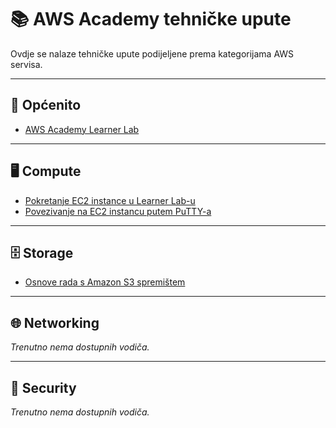 # 📚 AWS Academy tehničke upute

Ovdje se nalaze tehničke upute podijeljene prema kategorijama AWS servisa.

---
## 📘 Općenito

- [AWS Academy Learner Lab](opcenito/learner-lab-uputa.md)


---

## 🖥️ Compute

- [Pokretanje EC2 instance u Learner Lab-u](compute/ec2-postavljanje-studentski-lab/ec2-vodic.md)
- [Povezivanje na EC2 instancu putem PuTTY-a](compute/ec2-postavljanje-studentski-lab/putty-povezivanje.md)

---

## 🗄️ Storage

- [Osnove rada s Amazon S3 spremištem](storage/s3-osnove/s3-vodic.md)

---

## 🌐 Networking

*Trenutno nema dostupnih vodiča.*

---

## 🔐 Security

*Trenutno nema dostupnih vodiča.*
